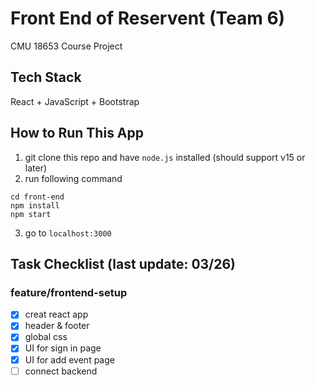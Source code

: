 # Front End of Reservent (Team 6)

CMU 18653 Course Project

## Tech Stack

React + JavaScript + Bootstrap

## How to Run This App

1. git clone this repo and have `node.js` installed (should support v15 or later)
2. run following command

```
cd front-end
npm install
npm start
```

3. go to `localhost:3000`

## Task Checklist (last update: 03/26)

### feature/frontend-setup

- [x] creat react app
- [x] header & footer
- [x] global css
- [x] UI for sign in page
- [x] UI for add event page
- [ ] connect backend

